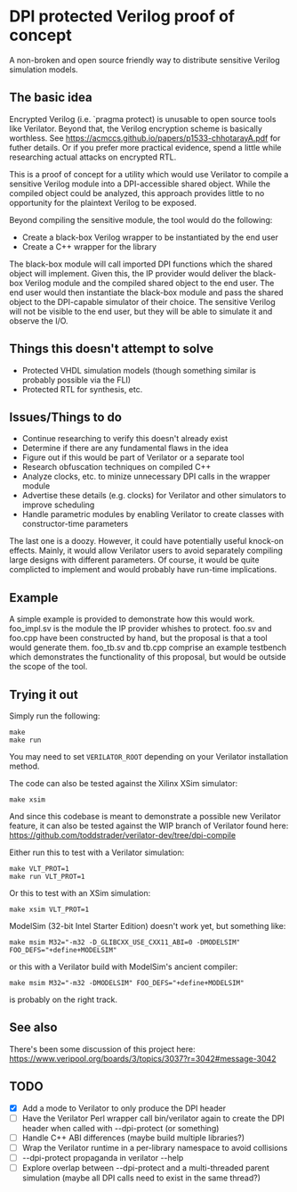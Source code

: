 # DPI protected Verilog proof of concept

A non-broken and open source friendly way to distribute sensitive Verilog simulation models.

## The basic idea

Encrypted Verilog (i.e. `pragma protect) is unusable to open source tools like Verilator.  Beyond that, the Verilog
encryption scheme is basically worthless.  See https://acmccs.github.io/papers/p1533-chhotarayA.pdf
for futher details.  Or if you prefer more practical evidence, spend a little while researching
actual attacks on encrypted RTL.

This is a proof of concept for a utility which would use Verilator to compile a sensitive
Verilog module into a DPI-accessible shared object.  While the compiled object could be analyzed,
this approach provides little to no opportunity for the plaintext Verilog to be exposed.

Beyond compiling the sensitive module, the tool would do the following:
* Create a black-box Verilog wrapper to be instantiated by the end user
* Create a C++ wrapper for the library

The black-box module will call imported DPI functions which the shared object will implement.
Given this, the IP provider would deliver the black-box Verilog module and the compiled shared
object to the end user.  The end user would then instantiate the black-box module and pass the
shared object to the DPI-capable simulator of their choice.  The sensitive Verilog will not be
visible to the end user, but they will be able to simulate it and observe the I/O.

## Things this doesn't attempt to solve
* Protected VHDL simulation models (though something similar is probably possible via the FLI)
* Protected RTL for synthesis, etc.

## Issues/Things to do
* Continue researching to verify this doesn't already exist
* Determine if there are any fundamental flaws in the idea
* Figure out if this would be part of Verilator or a separate tool
* Research obfuscation techniques on compiled C++
* Analyze clocks, etc. to minize unnecessary DPI calls in the wrapper module
* Advertise these details (e.g. clocks) for Verilator and other simulators to improve scheduling
* Handle parametric modules by enabling Verilator to create classes with constructor-time parameters

The last one is a doozy.  However, it could have potentially useful knock-on effects.  Mainly,
it would allow Verilator users to avoid separately compiling large designs with different
parameters.  Of course, it would be quite complicted to implement and would probably have
run-time implications.

## Example

A simple example is provided to demonstrate how this would work.  foo_impl.sv is the module the
IP provider whishes to protect.  foo.sv and foo.cpp have been constructed by hand, but the proposal
is that a tool would generate them.  foo_tb.sv and tb.cpp comprise an example testbench which
demonstrates the functionality of this proposal, but would be outside the scope of the tool.

## Trying it out

Simply run the following:

```
make
make run
```

You may need to set `VERILATOR_ROOT` depending on your Verilator installation method.

The code can also be tested against the Xilinx XSim simulator:

```
make xsim
```

And since this codebase is meant to demonstrate a possible new Verilator feature, it can also be
tested against the WIP branch of Verilator found here:
https://github.com/toddstrader/verilator-dev/tree/dpi-compile

Either run this to test with a Verilator simulation:

```
make VLT_PROT=1
make run VLT_PROT=1
```

Or this to test with an XSim simulation:

```
make xsim VLT_PROT=1
```

ModelSim (32-bit Intel Starter Edition) doesn't work yet, but something like:

```
make msim M32="-m32 -D_GLIBCXX_USE_CXX11_ABI=0 -DMODELSIM" FOO_DEFS="+define+MODELSIM"
```

or this with a Verilator build with ModelSim's ancient compiler:

```
make msim M32="-m32 -DMODELSIM" FOO_DEFS="+define+MODELSIM"
```

is probably on the right track.

## See also

There's been some discussion of this project here:
https://www.veripool.org/boards/3/topics/3037?r=3042#message-3042

## TODO
- [x] Add a mode to Verilator to only produce the DPI header
- [ ] Have the Verilator Perl wrapper call bin/verilator again to create the DPI header when called with --dpi-protect (or something)
- [ ] Handle C++ ABI differences (maybe build multiple libraries?)
- [ ] Wrap the Verilator runtime in a per-library namespace to avoid collisions
- [ ] --dpi-protect propaganda in verilator --help
- [ ] Explore overlap between --dpi-protect and a multi-threaded parent simulation (maybe all DPI calls need to exist in the same thread?)
